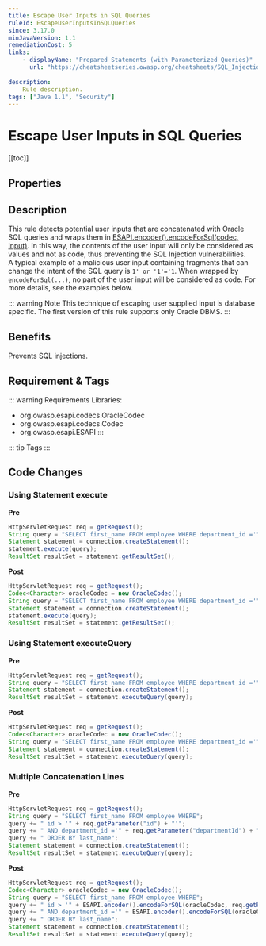 ```yaml
---
title: Escape User Inputs in SQL Queries
ruleId: EscapeUserInputsInSQLQueries
since: 3.17.0
minJavaVersion: 1.1
remediationCost: 5
links:
    - displayName: "Prepared Statements (with Parameterized Queries)"
      url: "https://cheatsheetseries.owasp.org/cheatsheets/SQL_Injection_Prevention_Cheat_Sheet.html#defense-option-4-escaping-all-user-supplied-input"
    
description:
    Rule description.
tags: ["Java 1.1", "Security"]
---
```


# Escape User Inputs in SQL Queries

[[toc]]

## Properties

<RuleProperties />

## Description

This rule detects potential user inputs that are concatenated with Oracle SQL queries and wraps them in [ESAPI.encoder().encodeForSql(codec, input)](https://javadoc.io/doc/org.owasp.esapi/esapi/latest/org/owasp/esapi/Encoder.html). 
In this way, the contents of the user input will only be considered as values and not as code, thus preventing the SQL Injection vulnerabilities.  
A typical example of a malicious user input containing fragments that can change the intent of the SQL query is `1' or '1'='1`. 
When wrapped by `encodeForSql(...)`, no part of the user input will be considered as code. For more details, see the examples below. 

::: warning Note
This technique of escaping user supplied input is database specific. The first version of this rule supports only Oracle DBMS. 
:::

## Benefits

Prevents SQL injections.

## Requirement & Tags

::: warning Requirements
Libraries: 
* org.owasp.esapi.codecs.OracleCodec 
* org.owasp.esapi.codecs.Codec 
* org.owasp.esapi.ESAPI
:::

::: tip Tags
<TagLinks />
:::

## Code Changes


### Using Statement execute

__Pre__
```java
HttpServletRequest req = getRequest();
String query = "SELECT first_name FROM employee WHERE department_id ='" +  req.getParameter("departmentId") + "' ORDER BY last_name";
Statement statement = connection.createStatement();
statement.execute(query);
ResultSet resultSet = statement.getResultSet();
```

__Post__
```java
HttpServletRequest req = getRequest();
Codec<Character> oracleCodec = new OracleCodec();
String query = "SELECT first_name FROM employee WHERE department_id ='" +  ESAPI.encoder().encodeForSQL(oracleCodec, req.getParameter("departmentId")) + "' ORDER BY last_name";
Statement statement = connection.createStatement();
statement.execute(query);
ResultSet resultSet = statement.getResultSet();
```

### Using Statement executeQuery

__Pre__
```java
HttpServletRequest req = getRequest();
String query = "SELECT first_name FROM employee WHERE department_id ='" + req.getParameter("departmentId") + "' ORDER BY last_name";
Statement statement = connection.createStatement();
ResultSet resultSet = statement.executeQuery(query);
```

__Post__
```java
HttpServletRequest req = getRequest();
Codec<Character> oracleCodec = new OracleCodec();
String query = "SELECT first_name FROM employee WHERE department_id ='" + ESAPI.encoder().encodeForSQL(oracleCodec, req.getParameter("departmentId")) + "' ORDER BY last_name";
Statement statement = connection.createStatement();
ResultSet resultSet = statement.executeQuery(query);
```

### Multiple Concatenation Lines

__Pre__
```java
HttpServletRequest req = getRequest();
String query = "SELECT first_name FROM employee WHERE";
query += " id > '" + req.getParameter("id") + "'";
query += " AND department_id ='" + req.getParameter("departmentId") + "'";
query += " ORDER BY last_name";
Statement statement = connection.createStatement();
ResultSet resultSet = statement.executeQuery(query);
```

__Post__
```java
HttpServletRequest req = getRequest();
Codec<Character> oracleCodec = new OracleCodec();
String query = "SELECT first_name FROM employee WHERE";
query += " id > '" + ESAPI.encoder().encodeForSQL(oracleCodec, req.getParameter("id")) + "'";
query += " AND department_id ='" + ESAPI.encoder().encodeForSQL(oracleCodec, req.getParameter("departmentId")) + "'";
query += " ORDER BY last_name";
Statement statement = connection.createStatement();
ResultSet resultSet = statement.executeQuery(query);
```

<VersionNotice />